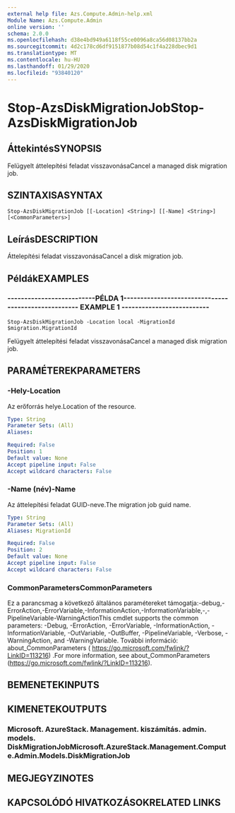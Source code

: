 ```yaml
---
external help file: Azs.Compute.Admin-help.xml
Module Name: Azs.Compute.Admin
online version: ''
schema: 2.0.0
ms.openlocfilehash: d38e4bd949a6118f55ce0096a8ca56d08137bb2a
ms.sourcegitcommit: 4d2c178cd6df9151877b08d54c1f4a228dbec9d1
ms.translationtype: MT
ms.contentlocale: hu-HU
ms.lasthandoff: 01/29/2020
ms.locfileid: "93840120"
---
```

# <span data-ttu-id="bd3bc-101">Stop-AzsDiskMigrationJob</span><span class="sxs-lookup"><span data-stu-id="bd3bc-101">Stop-AzsDiskMigrationJob</span></span>

## <span data-ttu-id="bd3bc-102">Áttekintés</span><span class="sxs-lookup"><span data-stu-id="bd3bc-102">SYNOPSIS</span></span>
<span data-ttu-id="bd3bc-103">Felügyelt áttelepítési feladat visszavonása</span><span class="sxs-lookup"><span data-stu-id="bd3bc-103">Cancel a managed disk migration job.</span></span>

## <span data-ttu-id="bd3bc-104">SZINTAXISA</span><span class="sxs-lookup"><span data-stu-id="bd3bc-104">SYNTAX</span></span>

```
Stop-AzsDiskMigrationJob [[-Location] <String>] [[-Name] <String>] [<CommonParameters>]
```

## <span data-ttu-id="bd3bc-105">Leírás</span><span class="sxs-lookup"><span data-stu-id="bd3bc-105">DESCRIPTION</span></span>
<span data-ttu-id="bd3bc-106">Áttelepítési feladat visszavonása</span><span class="sxs-lookup"><span data-stu-id="bd3bc-106">Cancel a disk migration job.</span></span>

## <span data-ttu-id="bd3bc-107">Példák</span><span class="sxs-lookup"><span data-stu-id="bd3bc-107">EXAMPLES</span></span>

### <span data-ttu-id="bd3bc-108">--------------------------PÉLDA 1--------------------------</span><span class="sxs-lookup"><span data-stu-id="bd3bc-108">-------------------------- EXAMPLE 1 --------------------------</span></span>
```
Stop-AzsDiskMigrationJob -Location local -MigrationId $migration.MigrationId
```

<span data-ttu-id="bd3bc-109">Felügyelt áttelepítési feladat visszavonása</span><span class="sxs-lookup"><span data-stu-id="bd3bc-109">Cancel a managed disk migration job.</span></span>

## <span data-ttu-id="bd3bc-110">PARAMÉTEREK</span><span class="sxs-lookup"><span data-stu-id="bd3bc-110">PARAMETERS</span></span>

### <span data-ttu-id="bd3bc-111">-Hely</span><span class="sxs-lookup"><span data-stu-id="bd3bc-111">-Location</span></span>
<span data-ttu-id="bd3bc-112">Az erőforrás helye.</span><span class="sxs-lookup"><span data-stu-id="bd3bc-112">Location of the resource.</span></span>

```yaml
Type: String
Parameter Sets: (All)
Aliases: 

Required: False
Position: 1
Default value: None
Accept pipeline input: False
Accept wildcard characters: False
```

### <span data-ttu-id="bd3bc-113">-Name (név)</span><span class="sxs-lookup"><span data-stu-id="bd3bc-113">-Name</span></span>
<span data-ttu-id="bd3bc-114">Az áttelepítési feladat GUID-neve.</span><span class="sxs-lookup"><span data-stu-id="bd3bc-114">The migration job guid name.</span></span>

```yaml
Type: String
Parameter Sets: (All)
Aliases: MigrationId

Required: False
Position: 2
Default value: None
Accept pipeline input: False
Accept wildcard characters: False
```

### <span data-ttu-id="bd3bc-115">CommonParameters</span><span class="sxs-lookup"><span data-stu-id="bd3bc-115">CommonParameters</span></span>
<span data-ttu-id="bd3bc-116">Ez a parancsmag a következő általános paramétereket támogatja:-debug,-ErrorAction,-ErrorVariable,-InformationAction,-InformationVariable,-,-PipelineVariable-WarningAction</span><span class="sxs-lookup"><span data-stu-id="bd3bc-116">This cmdlet supports the common parameters: -Debug, -ErrorAction, -ErrorVariable, -InformationAction, -InformationVariable, -OutVariable, -OutBuffer, -PipelineVariable, -Verbose, -WarningAction, and -WarningVariable.</span></span> <span data-ttu-id="bd3bc-117">További információ: about_CommonParameters ( https://go.microsoft.com/fwlink/?LinkID=113216) .</span><span class="sxs-lookup"><span data-stu-id="bd3bc-117">For more information, see about_CommonParameters (https://go.microsoft.com/fwlink/?LinkID=113216).</span></span>

## <span data-ttu-id="bd3bc-118">BEMENETEK</span><span class="sxs-lookup"><span data-stu-id="bd3bc-118">INPUTS</span></span>

## <span data-ttu-id="bd3bc-119">KIMENETEK</span><span class="sxs-lookup"><span data-stu-id="bd3bc-119">OUTPUTS</span></span>

### <span data-ttu-id="bd3bc-120">Microsoft. AzureStack. Management. kiszámítás. admin. models. DiskMigrationJob</span><span class="sxs-lookup"><span data-stu-id="bd3bc-120">Microsoft.AzureStack.Management.Compute.Admin.Models.DiskMigrationJob</span></span>

## <span data-ttu-id="bd3bc-121">MEGJEGYZI</span><span class="sxs-lookup"><span data-stu-id="bd3bc-121">NOTES</span></span>

## <span data-ttu-id="bd3bc-122">KAPCSOLÓDÓ HIVATKOZÁSOK</span><span class="sxs-lookup"><span data-stu-id="bd3bc-122">RELATED LINKS</span></span>

